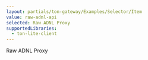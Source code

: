 ```yaml
---
layout: partials/ton-gateway/Examples/Selector/Item
value: raw-adnl-api
selected: Raw ADNL Proxy
supportedLibraries:
  - ton-lite-client
---
```


Raw ADNL Proxy 


